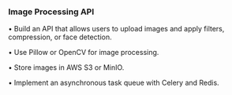 ### Image Processing API

•	Build an API that allows users to upload images and apply filters, compression, or face detection.

•	Use Pillow or OpenCV for image processing.

•	Store images in AWS S3 or MinIO.

•	Implement an asynchronous task queue with Celery and Redis.
